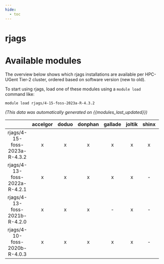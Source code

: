 ```yaml
---
hide:
  - toc
---
```


rjags
=====

# Available modules


The overview below shows which rjags installations are available per HPC-UGent Tier-2 cluster, ordered based on software version (new to old).

To start using rjags, load one of these modules using a `module load` command like:

```shell
module load rjags/4-15-foss-2023a-R-4.3.2
```

*(This data was automatically generated on {{modules_last_updated}})*  

| |accelgor|doduo|donphan|gallade|joltik|shinx|skitty|
| :---: | :---: | :---: | :---: | :---: | :---: | :---: | :---: |
|rjags/4-15-foss-2023a-R-4.3.2|x|x|x|x|x|x|x|
|rjags/4-13-foss-2022a-R-4.2.1|x|x|x|x|x|-|-|
|rjags/4-13-foss-2021b-R-4.2.0|x|x|x|-|x|-|-|
|rjags/4-10-foss-2020b-R-4.0.3|x|x|x|x|x|-|-|
